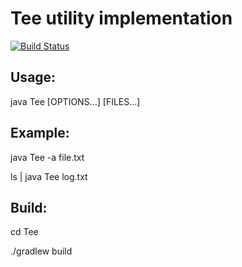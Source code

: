 # Tee utility implementation
[![Build Status](https://travis-ci.org/Hotckiss/Tee.svg?branch=master)](https://travis-ci.org/Hotckiss/Tee)

## Usage:
java Tee [OPTIONS...] [FILES...]

## Example:
java Tee -a file.txt

ls | java Tee log.txt

## Build:
cd Tee

./gradlew build

